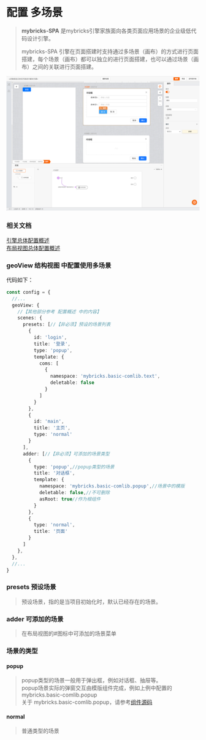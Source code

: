 # 配置 多场景

> **mybricks-SPA** 是mybricks引擎家族面向各类页面应用场景的企业级低代码设计引擎。
>
> mybricks-SPA 引擎在页面搭建时支持通过多场景（画布）的方式进行页面搭建，每个场景（画布）都可以独立的进行页面搭建，也可以通过场景（画布）之间的关联进行页面搭建。
>

![img.png](img.png)

### 相关文档

[引擎总体配置概述](../01-config/index.md)<br/>
[布局视图总体配置概述](../01-config-geoview/index.md)<br/>

### geoView 结构视图 中配置使用多场景

代码如下：

```typescript jsx
const config = {
  //...
  geoView: {
    //【其他部分参考 配置概述 中的内容】
    scenes: {
      presets: [//【非必须】预设的场景列表
        {
          id: 'login',
          title: '登录',
          type: 'popup',
          template: {
            coms: [
              {
                namespace: 'mybricks.basic-comlib.text',
                deletable: false
              }
            ]
          }
        },
        {
          id: 'main',
          title: '主页',
          type: 'normal'
        }
      ],
      adder: [//【非必须】可添加的场景类型
        {
          type: 'popup',//popup类型的场景
          title: '对话框',
          template: {
            namespace: 'mybricks.basic-comlib.popup',//场景中的模版
            deletable: false,//不可删除
            asRoot: true//作为根组件
          }
        },
        {
          type: 'normal',
          title: '页面'
        }
      ]
    },
  },
  //...
}
```

### presets 预设场景

> 预设场景，指的是当项目初始化时，默认已经存在的场景。<br/>

### adder 可添加的场景

> 在布局视图的#图标中可添加的场景菜单<br/>



### 场景的类型

#### popup

> popup类型的场景一般用于弹出框，例如对话框、抽屉等。<br/>
> popup场景实际的弹窗交互由模版组件完成，例如上例中配置的
> mybricks.basic-comlib.popup <br/>
> 关于 mybricks.basic-comlib.popup，请参考[组件源码](https://github.com/mybricks/comlib-basic/tree/main/src/popup)

#### normal

> 普通类型的场景

